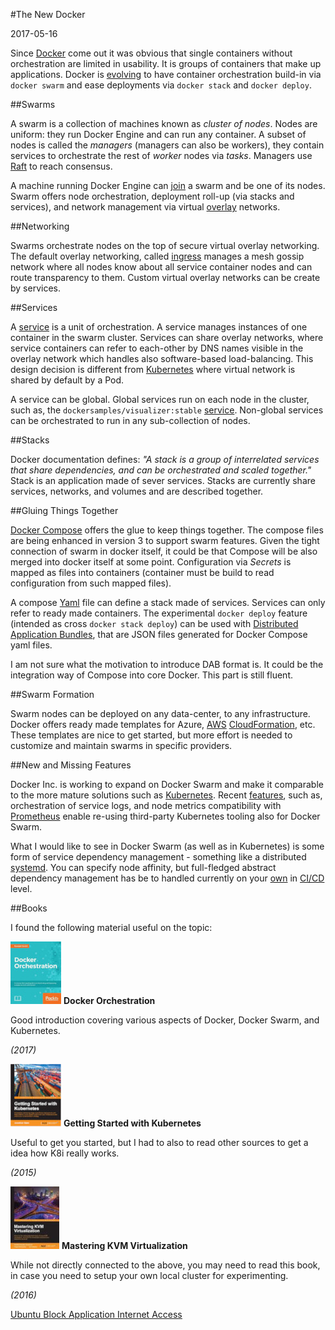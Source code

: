 #The New Docker

2017-05-16

Since [Docker](https://www.docker.com/) come out it was obvious that single containers without orchestration are limited in usability. It is groups of containers that make up applications. Docker is [evolving](https://docs.docker.com/get-started/) to have container orchestration build-in via `docker swarm` and ease deployments via `docker stack` and `docker deploy`.

##Swarms

A swarm is a collection of machines known as *cluster of nodes*. Nodes are uniform: they run Docker Engine and can run any container. A subset of nodes is called the *managers* (managers can also be workers), they contain services to orchestrate the rest of *worker* nodes via *tasks*. Managers use <a href="https://en.wikipedia.org/wiki/Raft_(computer_science)">Raft</a> to reach consensus. 

A machine running Docker Engine can [join](https://docs.docker.com/engine/swarm/manage-nodes/) a swarm and be one of its nodes. Swarm offers node orchestration, deployment roll-up (via stacks and services), and network management via virtual [overlay](https://docs.docker.com/engine/swarm/networking/) networks.

##Networking

Swarms orchestrate nodes on the top of secure virtual overlay networking. The default overlay networking, called [ingress](https://docs.docker.com/engine/swarm/ingress/) manages a mesh gossip network where all nodes know about all service container nodes and can route transparency to them. Custom virtual overlay networks can be create by services.

##Services

A [service](https://docs.docker.com/engine/swarm/swarm-tutorial/deploy-service/) is a unit of orchestration. A service manages instances of one container in the swarm cluster. Services can share overlay networks, where service containers can refer to each-other by DNS names visible in the overlay network which handles also software-based load-balancing. This design decision is different from [Kubernetes](https://kubernetes.io/) where virtual network is shared by default by a Pod.

A service can be global. Global services run on each node in the cluster, such as, the `dockersamples/visualizer:stable` [service](https://github.com/dockersamples/docker-swarm-visualizer). Non-global services can be orchestrated to run in any sub-collection of nodes.

##Stacks

Docker documentation defines: *"A stack is a group of interrelated services that share dependencies, and can be orchestrated and scaled together."* Stack is an application made of sever services. Stacks are currently share services, networks, and volumes and are described together.

##Gluing Things Together

[Docker Compose](https://docs.docker.com/compose/overview/) offers the glue to keep things together. The compose files are being enhanced in version 3 to support swarm features. Given the tight connection of swarm in docker itself, it could be that Compose will be also merged into docker itself at some point. Configuration via *Secrets* is mapped as files into containers (container must be build to read configuration from such mapped files).

A compose [Yaml](https://en.wikipedia.org/wiki/YAML) file can define a stack made of services. Services can only refer to ready made containers. The experimental `docker deploy` feature (intended as cross `docker stack deploy`) can be used with [Distributed Application Bundles](https://blog.docker.com/2016/06/docker-app-bundle/), that are JSON files generated for Docker Compose yaml files. 

I am not sure what the motivation to introduce DAB format is. It could be the integration way of Compose into core Docker. This part is still fluent.

##Swarm Formation

Swarm nodes can be deployed on any data-center, to any infrastructure. Docker offers ready made templates for Azure, [AWS](https://stelligent.com/2017/02/21/docker-swarm-mode-on-aws/) [CloudFormation](https://console.aws.amazon.com/cloudformation/home), etc. These templates are nice to get started, but more effort is needed to customize and maintain swarms in specific providers.

##New and Missing Features

Docker Inc. is working to expand on Docker Swarm and make it comparable to the more mature solutions such as [Kubernetes](https://kubernetes.io/). Recent [features](https://sreeninet.wordpress.com/2017/01/27/docker-1-13-experimental-features/), such as, orchestration of service logs, and node metrics compatibility with [Prometheus](https://prometheus.io/) enable re-using third-party Kubernetes tooling also for Docker Swarm.

What I would like to see in Docker Swarm (as well as in Kubernetes) is some form of service dependency management - something like a distributed [systemd](https://en.wikipedia.org/wiki/Systemd). You can specify node affinity, but full-fledged abstract dependency management has be to handled currently on your [own](https://www.docker.com/use-cases/cicd) in [CI/CD](https://en.wikipedia.org/wiki/CI/CD) level.

##Books

I found the following material useful on the topic:

[![@left@](blog/images/bco/db1.jpg)](https://www.packtpub.com/virtualization-and-cloud/docker-orchestration) **Docker Orchestration** 

Good introduction covering various aspects of Docker, Docker Swarm, and Kubernetes.

*(2017)*
<br clear="all">

[![@left@](blog/images/bco/db2.jpg)](https://www.packtpub.com/virtualization-and-cloud/getting-started-kubernetes)  **Getting Started with Kubernetes** 

Useful to get you started, but I had to also to read other sources to get a idea how K8i really works.

*(2015)*
<br clear="all">

[![@left@](blog/images/bco/db3.jpg)](https://www.packtpub.com/networking-and-servers/mastering-kvm-virtualization) **Mastering KVM Virtualization**

While not directly connected to the above, you may need to read this book, in case you need to setup your own local cluster for experimenting.

*(2016)*
<br clear="all">

<ins class='nfooter'><a rel='next' id='fnext' href='#blog/2017/2017-05-09-Ubuntu-Block-Application-Internet-Access.md'>Ubuntu Block Application Internet Access</a></ins>
